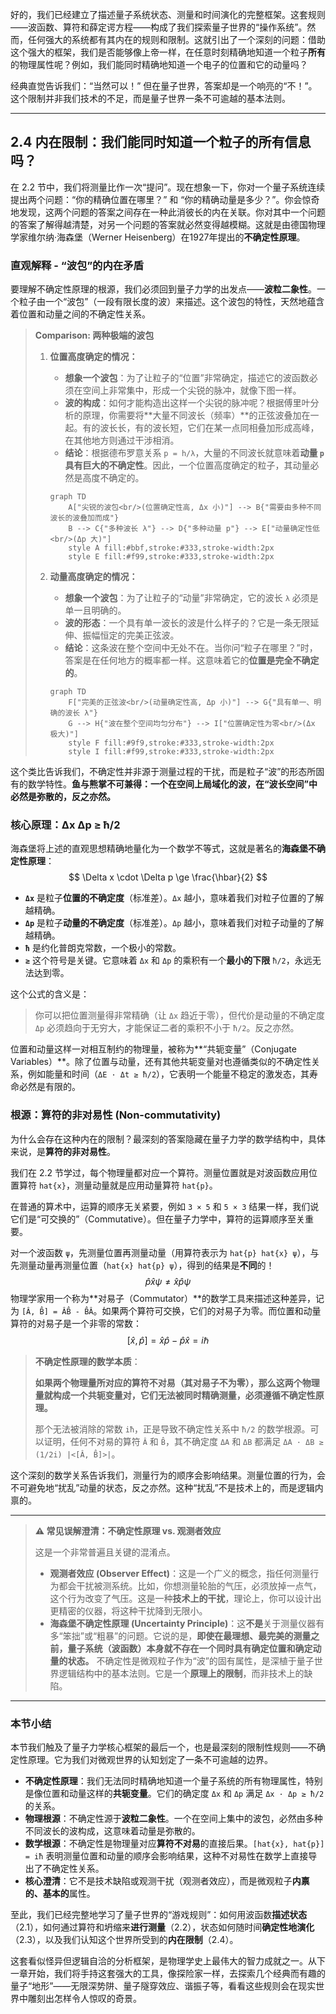 好的，我们已经建立了描述量子系统状态、测量和时间演化的完整框架。这套规则——波函数、算符和薛定谔方程——构成了我们探索量子世界的“操作系统”。然而，任何强大的系统都有其内在的规则和限制。这就引出了一个深刻的问题：借助这个强大的框架，我们是否能够像上帝一样，在任意时刻精确地知道一个粒子**所有**的物理属性呢？例如，我们能同时精确地知道一个电子的位置和它的动量吗？

经典直觉告诉我们：“当然可以！” 但在量子世界，答案却是一个响亮的“不！”。这个限制并非我们技术的不足，而是量子世界一条不可逾越的基本法则。

***

## 2.4 内在限制：我们能同时知道一个粒子的所有信息吗？

在 2.2 节中，我们将测量比作一次“提问”。现在想象一下，你对一个量子系统连续提出两个问题：“你的精确位置在哪里？” 和 “你的精确动量是多少？”。你会惊奇地发现，这两个问题的答案之间存在一种此消彼长的内在关联。你对其中一个问题的答案了解得越清楚，对另一个问题的答案就必然变得越模糊。这就是由德国物理学家维尔纳·海森堡（Werner Heisenberg）在1927年提出的**不确定性原理**。

### 直观解释 - “波包”的内在矛盾

要理解不确定性原理的根源，我们必须回到量子力学的出发点——**波粒二象性**。一个粒子由一个“波包”（一段有限长度的波）来描述。这个波包的特性，天然地蕴含着位置和动量之间的不确定性关系。

> **Comparison: 两种极端的波包**
>
> 1.  **位置高度确定的情况：**
>     - **想象一个波包**：为了让粒子的“位置”非常确定，描述它的波函数必须在空间上非常集中，形成一个尖锐的脉冲，就像下图一样。
>     - **波的构成**：如何才能构造出这样一个尖锐的脉冲呢？根据傅里叶分析的原理，你需要将**大量不同波长（频率）**的正弦波叠加在一起。有的波长长，有的波长短，它们在某一点同相叠加形成高峰，在其他地方则通过干涉相消。
>     - **结论**：根据德布罗意关系 `p = h/λ`，大量的不同波长就意味着**动量 `p` 具有巨大的不确定性**。因此，一个位置高度确定的粒子，其动量必然是高度不确定的。
>
>     ```mermaid
>     graph TD
>         A["尖锐的波包<br/>(位置确定性高, Δx 小)"] --> B{"需要由多种不同波长的波叠加而成"}
>         B --> C{"多种波长 λ"} --> D{"多种动量 p"} --> E["动量确定性低<br/>(Δp 大)"]
>         style A fill:#bbf,stroke:#333,stroke-width:2px
>         style E fill:#f99,stroke:#333,stroke-width:2px
>     ```
>
> 2.  **动量高度确定的情况：**
>     - **想象一个波包**：为了让粒子的“动量”非常确定，它的波长 `λ` 必须是单一且明确的。
>     - **波的形态**：一个具有单一波长的波是什么样子的？它是一条无限延伸、振幅恒定的完美正弦波。
>     - **结论**：这条波在整个空间中无处不在。当你问“粒子在哪里？”时，答案是在任何地方的概率都一样。这意味着它的**位置是完全不确定的**。
>
>     ```mermaid
>     graph TD
>         F["完美的正弦波<br/>(动量确定性高, Δp 小)"] --> G{"具有单一、明确的波长 λ"}
>         G --> H{"波在整个空间均匀分布"} --> I["位置确定性为零<br/>(Δx 极大)"]
>         style F fill:#9f9,stroke:#333,stroke-width:2px
>         style I fill:#f99,stroke:#333,stroke-width:2px
>     ```

这个类比告诉我们，不确定性并非源于测量过程的干扰，而是粒子“波”的形态所固有的数学特性。**鱼与熊掌不可兼得：一个在空间上局域化的波，在“波长空间”中必然是弥散的，反之亦然。**

### 核心原理：Δx Δp ≥ ħ/2

海森堡将上述的直观思想精确地量化为一个数学不等式，这就是著名的**海森堡不确定性原理**：
$$
\Delta x \cdot \Delta p \ge \frac{\hbar}{2}
$$
- **`Δx`** 是粒子**位置的不确定度**（标准差）。`Δx` 越小，意味着我们对粒子位置的了解越精确。
- **`Δp`** 是粒子**动量的不确定度**（标准差）。`Δp` 越小，意味着我们对粒子动量的了解越精确。
- **`ħ`** 是约化普朗克常数，一个极小的常数。
- **`≥`** 这个符号是关键。它意味着 `Δx` 和 `Δp` 的乘积有一个**最小的下限** `ħ/2`，永远无法达到零。

这个公式的含义是：
> 你可以把位置测量得非常精确（让 `Δx` 趋近于零），但代价是动量的不确定度 `Δp` 必须趋向于无穷大，才能保证二者的乘积不小于 `ħ/2`。反之亦然。

位置和动量这样一对相互制约的物理量，被称为**“共轭变量”（Conjugate Variables）**。除了位置与动量，还有其他共轭变量对也遵循类似的不确定性关系，例如能量和时间（`ΔE · Δt ≥ ħ/2`），它表明一个能量不稳定的激发态，其寿命必然是有限的。

### 根源：算符的非对易性 (Non-commutativity)

为什么会存在这种内在的限制？最深刻的答案隐藏在量子力学的数学结构中，具体来说，是**算符的非对易性**。

我们在 2.2 节学过，每个物理量都对应一个算符。测量位置就是对波函数应用位置算符 `hat{x}`，测量动量就是应用动量算符 `hat{p}`。

在普通的算术中，运算的顺序无关紧要，例如 `3 × 5` 和 `5 × 3` 结果一样，我们说它们是“可交换的”（Commutative）。但在量子力学中，算符的运算顺序至关重要。

对一个波函数 `ψ`，先测量位置再测量动量（用算符表示为 `hat{p} hat{x} ψ`），与先测量动量再测量位置（`hat{x} hat{p} ψ`），得到的结果是**不同**的！
$$
\hat{p}\hat{x}\psi \neq \hat{x}\hat{p}\psi
$$
物理学家用一个称为**对易子（Commutator）**的数学工具来描述这种差异，记为 `[Â, B̂] = ÂB̂ - B̂Â`。如果两个算符可交换，它们的对易子为零。而位置和动量算符的对易子是一个非零的常数：
$$
[\hat{x}, \hat{p}] = \hat{x}\hat{p} - \hat{p}\hat{x} = i\hbar
$$
> **不确定性原理的数学本质**：
>
> **如果两个物理量所对应的算符不对易（其对易子不为零），那么这两个物理量就构成一个共轭变量对，它们无法被同时精确测量，必须遵循不确定性原理。**
>
> 那个无法被消除的常数 `iħ`，正是导致不确定性关系中 `ħ/2` 的数学根源。可以证明，任何不对易的算符 `Â` 和 `B̂`，其不确定度 `ΔA` 和 `ΔB` 都满足 `ΔA · ΔB ≥ (1/2i) |<[Â, B̂]>|`。

这个深刻的数学关系告诉我们，测量行为的顺序会影响结果。测量位置的行为，会不可避免地“扰乱”动量的状态，反之亦然。这种“扰乱”不是技术上的，而是逻辑内禀的。

---

> **⚠️ 常见误解澄清：不确定性原理 vs. 观测者效应**
>
> 这是一个非常普遍且关键的混淆点。
>
> - **观测者效应 (Observer Effect)**：这是一个广义的概念，指任何测量行为都会干扰被测系统。比如，你想测量轮胎的气压，必须放掉一点气，这个行为改变了气压。这是一种**技术上的干扰**，理论上，你可以设计出更精密的仪器，将这种干扰降到无限小。
> - **海森堡不确定性原理 (Uncertainty Principle)**：这**不是**关于测量仪器有多“笨拙”或“粗暴”的问题。它说的是，**即使在最理想、最完美的测量之前，量子系统（波函数）本身就不存在一个同时具有确定位置和确定动量的状态。** 不确定性是微观粒子作为“波”的固有属性，是深植于量子世界逻辑结构中的基本法则。它是一个**原理上的限制**，而非技术上的缺陷。

---

### 本节小结

本节我们触及了量子力学核心框架的最后一个，也是最深刻的限制性规则——不确定性原理。它为我们对微观世界的认知划定了一条不可逾越的边界。

- **不确定性原理**：我们无法同时精确地知道一个量子系统的所有物理属性，特别是像位置和动量这样的**共轭变量**。它们的确定度 `Δx` 和 `Δp` 满足 `Δx · Δp ≥ ħ/2` 的关系。
- **物理根源**：不确定性源于**波粒二象性**。一个在空间上集中的波包，必然由多种不同波长的波构成，这意味着动量是弥散的。
- **数学根源**：不确定性是物理量对应**算符不对易**的直接后果。`[hat{x}, hat{p}] = iħ` 表明测量位置和动量的顺序会影响结果，这种不对易性在数学上直接导出了不确定性关系。
- **核心澄清**：它不是技术缺陷或观测干扰（观测者效应），而是微观粒子**内禀的、基本的**属性。

至此，我们已经完整地学习了量子世界的“游戏规则”：如何用波函数**描述状态**（2.1），如何通过算符和坍缩来**进行测量**（2.2），状态如何随时间**确定性地演化**（2.3），以及我们认知这个世界所受到的**内在限制**（2.4）。

这套看似怪异但逻辑自洽的分析框架，是物理学史上最伟大的智力成就之一。从下一章开始，我们将手持这套强大的工具，像探险家一样，去探索几个经典而有趣的量子“地形”——无限深势阱、量子隧穿效应、谐振子等，看看这些规则会在现实世界中雕刻出怎样令人惊叹的奇景。